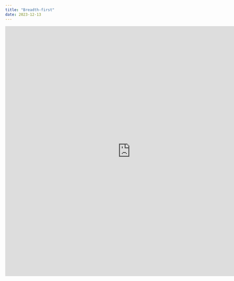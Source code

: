 ```yaml
---
title: "Breadth-first"
date: 2023-12-13
---
```

<div class="viewer-container">
    <iframe src="https://viewer-e769398272d8.herokuapp.com/" height="800" width="800" allowfullscreen="false" frameborder="0">
    </iframe>
</div>